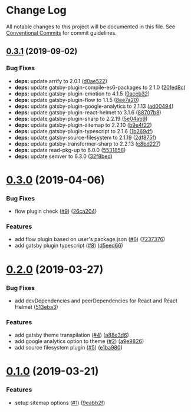 # Change Log

All notable changes to this project will be documented in this file.
See [Conventional Commits](https://conventionalcommits.org) for commit guidelines.

## [0.3.1](https://github.com/dslemay/gatsby-themes/tree/master/packages/gatsby-theme-dslemay-core/compare/gatsby-theme-dslemay-core@0.3.0...gatsby-theme-dslemay-core@0.3.1) (2019-09-02)

### Bug Fixes

- **deps:** update arrify to 2.0.1 ([d0ae522](https://github.com/dslemay/gatsby-themes/tree/master/packages/gatsby-theme-dslemay-core/commit/d0ae522))
- **deps:** update gatsby-plugin-compile-es6-packages to 2.1.0 ([20fed8c](https://github.com/dslemay/gatsby-themes/tree/master/packages/gatsby-theme-dslemay-core/commit/20fed8c))
- **deps:** update gatsby-plugin-emotion to 4.1.5 ([0aceb32](https://github.com/dslemay/gatsby-themes/tree/master/packages/gatsby-theme-dslemay-core/commit/0aceb32))
- **deps:** update gatsby-plugin-flow to 1.1.5 ([8ee7a20](https://github.com/dslemay/gatsby-themes/tree/master/packages/gatsby-theme-dslemay-core/commit/8ee7a20))
- **deps:** update gatsby-plugin-google-analytics to 2.1.13 ([ad00494](https://github.com/dslemay/gatsby-themes/tree/master/packages/gatsby-theme-dslemay-core/commit/ad00494))
- **deps:** update gatsby-plugin-react-helmet to 3.1.6 ([88707b8](https://github.com/dslemay/gatsby-themes/tree/master/packages/gatsby-theme-dslemay-core/commit/88707b8))
- **deps:** update gatsby-plugin-sharp to 2.2.19 ([5e04ab9](https://github.com/dslemay/gatsby-themes/tree/master/packages/gatsby-theme-dslemay-core/commit/5e04ab9))
- **deps:** update gatsby-plugin-sitemap to 2.2.10 ([b9e4f22](https://github.com/dslemay/gatsby-themes/tree/master/packages/gatsby-theme-dslemay-core/commit/b9e4f22))
- **deps:** update gatsby-plugin-typescript to 2.1.6 ([1b269df](https://github.com/dslemay/gatsby-themes/tree/master/packages/gatsby-theme-dslemay-core/commit/1b269df))
- **deps:** update gatsby-source-filesystem to 2.1.19 ([2df875f](https://github.com/dslemay/gatsby-themes/tree/master/packages/gatsby-theme-dslemay-core/commit/2df875f))
- **deps:** update gatsby-transformer-sharp to 2.2.13 ([c8bd227](https://github.com/dslemay/gatsby-themes/tree/master/packages/gatsby-theme-dslemay-core/commit/c8bd227))
- **deps:** update read-pkg-up to 6.0.0 ([5531858](https://github.com/dslemay/gatsby-themes/tree/master/packages/gatsby-theme-dslemay-core/commit/5531858))
- **deps:** update semver to 6.3.0 ([32f8bed](https://github.com/dslemay/gatsby-themes/tree/master/packages/gatsby-theme-dslemay-core/commit/32f8bed))

# [0.3.0](https://github.com/dslemay/gatsby-themes/tree/master/packages/gatsby-theme-dslemay-core/compare/gatsby-theme-dslemay-core@0.2.0...gatsby-theme-dslemay-core@0.3.0) (2019-04-06)

### Bug Fixes

- flow plugin check ([#9](https://github.com/dslemay/gatsby-themes/tree/master/packages/gatsby-theme-dslemay-core/issues/9)) ([26ca204](https://github.com/dslemay/gatsby-themes/tree/master/packages/gatsby-theme-dslemay-core/commit/26ca204))

### Features

- add flow plugin based on user's package.json ([#6](https://github.com/dslemay/gatsby-themes/tree/master/packages/gatsby-theme-dslemay-core/issues/6)) ([7237376](https://github.com/dslemay/gatsby-themes/tree/master/packages/gatsby-theme-dslemay-core/commit/7237376))
- add gatsby plugin typescript ([#8](https://github.com/dslemay/gatsby-themes/tree/master/packages/gatsby-theme-dslemay-core/issues/8)) ([d5eed66](https://github.com/dslemay/gatsby-themes/tree/master/packages/gatsby-theme-dslemay-core/commit/d5eed66))

# [0.2.0](https://github.com/dslemay/gatsby-themes/compare/gatsby-theme-dslemay-core@0.1.0...gatsby-theme-dslemay-core@0.2.0) (2019-03-27)

### Bug Fixes

- add devDependencies and peerDependencies for React and React Helmet ([513eba3](https://github.com/dslemay/gatsby-themes/commit/513eba3))

### Features

- add gatsby theme transpilation ([#4](https://github.com/dslemay/gatsby-themes/issues/4)) ([a88e3d6](https://github.com/dslemay/gatsby-themes/commit/a88e3d6))
- add google analytics option to theme ([#2](https://github.com/dslemay/gatsby-themes/issues/2)) ([a9e9826](https://github.com/dslemay/gatsby-themes/commit/a9e9826))
- add source filesystem plugin ([#5](https://github.com/dslemay/gatsby-themes/issues/5)) ([e1ba980](https://github.com/dslemay/gatsby-themes/commit/e1ba980))

# [0.1.0](https://github.com/dslemay/gatsby-themes/compare/gatsby-theme-dslemay-core@0.0.2...gatsby-theme-dslemay-core@0.1.0) (2019-03-21)

### Features

- setup sitemap options ([#1](https://github.com/dslemay/gatsby-themes/issues/1)) ([9eabb2f](https://github.com/dslemay/gatsby-themes/commit/9eabb2f))
